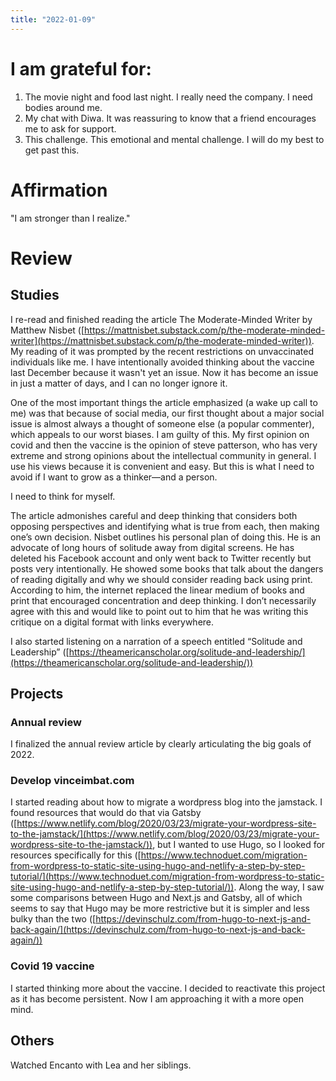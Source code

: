 ```yaml
---
title: "2022-01-09"
---
```

# I am grateful for:
1. The movie night and food last night. I really need the company. I need bodies around me.
2. My chat with Diwa. It was reassuring to know that a friend encourages me to ask for support.
3. This challenge. This emotional and mental challenge. I will do my best to get past this.

# Affirmation

"I am stronger than I realize."

# Review

## Studies

I re-read and finished reading the article The Moderate-Minded Writer by Matthew Nisbet ([https://mattnisbet.substack.com/p/the-moderate-minded-writer](https://mattnisbet.substack.com/p/the-moderate-minded-writer)). My reading of it was prompted by the recent restrictions on unvaccinated individuals like me. I have intentionally avoided thinking about the vaccine last December because it wasn't yet an issue. Now it has become an issue in just a matter of days, and I can no longer ignore it.

One of the most important things the article emphasized (a wake up call to me) was that because of social media, our first thought about a major social issue is almost always a thought of someone else (a popular commenter), which appeals to our worst biases. I am guilty of this. My first opinion on covid and then the vaccine is the opinion of steve patterson, who has very extreme and strong opinions about the intellectual community in general. I use his views because it is convenient and easy. But this is what I need to avoid if I want to grow as a thinker—and a person.

I need to think for myself.

The article admonishes careful and deep thinking that considers both opposing perspectives and identifying what is true from each, then making one’s own decision. Nisbet outlines his personal plan of doing this. He is an advocate of long hours of solitude away from digital screens. He has deleted his Facebook account and only went back to Twitter recently but posts very intentionally. He showed some books that talk about the dangers of reading digitally and why we should consider reading back using print. According to him, the internet replaced the linear medium of books and print that encouraged concentration and deep thinking. I don’t necessarily agree with this and would like to point out to him that he was writing this critique on a digital format with links everywhere.

I also started listening on a narration of a speech entitled “Solitude and Leadership” ([https://theamericanscholar.org/solitude-and-leadership/](https://theamericanscholar.org/solitude-and-leadership/))

## Projects

### Annual review

I finalized the annual review article by clearly articulating the big goals of 2022.

### Develop vinceimbat.com

I started reading about how to migrate a wordpress blog into the jamstack. I found resources that would do that via Gatsby ([https://www.netlify.com/blog/2020/03/23/migrate-your-wordpress-site-to-the-jamstack/](https://www.netlify.com/blog/2020/03/23/migrate-your-wordpress-site-to-the-jamstack/)), but I wanted to use Hugo, so I looked for resources specifically for this ([https://www.technoduet.com/migration-from-wordpress-to-static-site-using-hugo-and-netlify-a-step-by-step-tutorial/](https://www.technoduet.com/migration-from-wordpress-to-static-site-using-hugo-and-netlify-a-step-by-step-tutorial/)). Along the way, I saw some comparisons between Hugo and Next.js and Gatsby, all of which seems to say that Hugo may be more restrictive but it is simpler and less bulky than the two ([https://devinschulz.com/from-hugo-to-next-js-and-back-again/](https://devinschulz.com/from-hugo-to-next-js-and-back-again/))

### Covid 19 vaccine

I started thinking more about the vaccine. I decided to reactivate this project as it has become persistent. Now I am approaching it with a more open mind.

## Others

Watched Encanto with Lea and her siblings.

